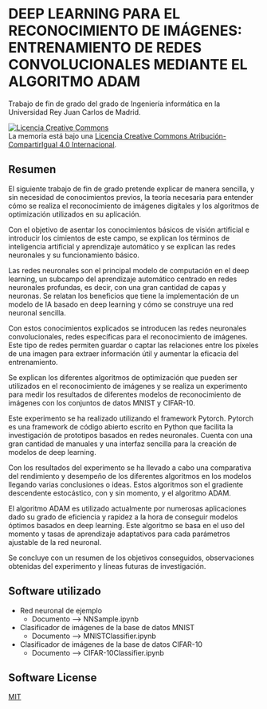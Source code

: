 # DEEP LEARNING PARA EL RECONOCIMIENTO DE IMÁGENES: ENTRENAMIENTO DE REDES CONVOLUCIONALES MEDIANTE EL ALGORITMO ADAM

Trabajo de fin de grado del grado de Ingeniería informática en la Universidad Rey Juan Carlos de Madrid.

<a rel="license" href="http://creativecommons.org/licenses/by-sa/4.0/"><img alt="Licencia Creative Commons" style="border-width:0" src="https://i.creativecommons.org/l/by-sa/4.0/88x31.png" /></a><br />La memoria está bajo una <a rel="license" href="http://creativecommons.org/licenses/by-sa/4.0/">Licencia Creative Commons Atribución-CompartirIgual 4.0 Internacional</a>.


## Resumen
El siguiente trabajo de fin de grado pretende explicar de manera sencilla, y sin necesidad de conocimientos previos, la teoría necesaria para entender cómo se realiza el reconocimiento de imágenes digitales y los algoritmos de optimización utilizados en su aplicación. 

Con el objetivo de asentar los conocimientos básicos de visión artificial e introducir los cimientos de este campo, se explican los términos de inteligencia artificial y aprendizaje automático y se explican las redes neuronales y su funcionamiento básico.

Las redes neuronales son el principal modelo de computación en el deep learning, un subcampo del aprendizaje automático centrado en redes neuronales profundas, es decir, con una gran cantidad de capas y neuronas. Se relatan los beneficios que tiene la implementación de un modelo de IA basado en deep learning y cómo se construye una red neuronal sencilla.

Con estos conocimientos explicados se introducen las redes neuronales convolucionales, redes específicas para el reconocimiento de imágenes. Este tipo de redes permiten guardar o captar las relaciones entre los píxeles de una imagen para extraer información útil y aumentar la eficacia del entrenamiento. 

Se explican los diferentes algoritmos de optimización que pueden ser utilizados en el reconocimiento de imágenes y se realiza un experimento para medir los resultados de diferentes modelos de reconocimiento de imágenes con los conjuntos de datos MNIST y CIFAR-10.

Este experimento se ha realizado utilizando el framework Pytorch. Pytorch es una framework de código abierto escrito en Python que facilita la investigación de prototipos basados en redes neuronales. Cuenta con una gran cantidad de manuales y una interfaz sencilla para la creación de modelos de deep learning. 

Con los resultados del experimento se ha llevado a cabo una comparativa del rendimiento y desempeño de los diferentes algoritmos en los modelos llegando varias conclusiones o ideas. Estos algoritmos son el gradiente descendente estocástico, con y sin momento, y el algoritmo ADAM.

El algoritmo ADAM es utilizado actualmente por numerosas aplicaciones dado su grado de eficiencia y rapidez a la hora de conseguir modelos óptimos basados en deep learning. Este algoritmo se basa en el uso del momento y tasas de aprendizaje adaptativos para cada parámetros ajustable de la red neuronal.

Se concluye con un resumen de los objetivos conseguidos, observaciones obtenidas del experimento y líneas futuras de investigación.

## Software utilizado
 - Red neuronal de ejemplo
    - Documento --> NNSample.ipynb
 - Clasificador de imágenes de la base de datos MNIST
    - Documento --> MNISTClassifier.ipynb
 - Clasificador de imágenes de la base de datos CIFAR-10
    - Documento --> CIFAR-10Classifier.ipynb
    
## Software License
[MIT](https://github.com/ARubiose/TFG-Reconocimiento-Imagenes/blob/master/LICENSE)
